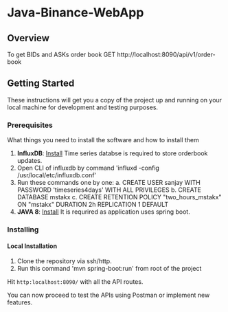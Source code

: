 # Java-Binance-WebApp

## Overview
To get BIDs and ASKs order book
GET http://localhost:8090/api/v1/order-book


## Getting Started

These instructions will get you a copy of the project up and running on your local machine for development and testing purposes.

### Prerequisites

What things you need to install the software and how to install them

1. **InfluxDB**: [Install](https://docs.influxdata.com/influxdb/v1.7/introduction/installation/) Time series databse is required to store orderbook updates.
2. Open CLI of influxdb by command 'influxd -config /usr/local/etc/influxdb.conf'
3. Run these commands one by one:
	a. CREATE USER sanjay WITH PASSWORD 'timeseries4days' WITH ALL PRIVILEGES
	b. CREATE DATABASE mstakx
	c. CREATE RETENTION POLICY "two_hours_mstakx" ON "mstakx" DURATION 2h REPLICATION 1 DEFAULT
2. **JAVA 8**: [Install](https://www.oracle.com/technetwork/java/javase/overview/java8-2100321.html) It is requrired as application uses spring boot.

### Installing

#### Local Installation

1. Clone the repository via ssh/http.
2. Run this command 'mvn spring-boot:run' from root of the project

Hit `http:localhost:8090/` with all the API routes.

You can now proceed to test the APIs using Postman or implement new features.
